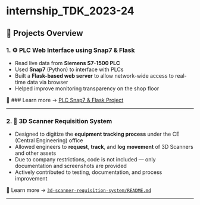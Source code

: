 # internship_TDK_2023-24

## 🔧 Projects Overview

### 1. ⚙️ **PLC Web Interface using Snap7 & Flask**
- Read live data from **Siemens S7-1500 PLC**
- Used **Snap7** (Python) to interface with PLCs
- Built a **Flask-based web server** to allow network-wide access to real-time data via browser
- Helped improve monitoring transparency on the shop floor

📍 ### Learn more → [PLC Snap7 & Flask Project](./plc-snap7-flask/README.md)

---

### 2. 🧾 **3D Scanner Requisition System**
- Designed to digitize the **equipment tracking process** under the CE (Central Engineering) office
- Allowed engineers to **request**, **track**, and **log movement** of 3D Scanners and other assets
- Due to company restrictions, code is not included — only documentation and screenshots are provided
- Actively contributed to testing, documentation, and process improvement

📍 Learn more → [`3d-scanner-requisition-system/README.md`](./3D-Scanner-Requisition-System\README.md)

---
